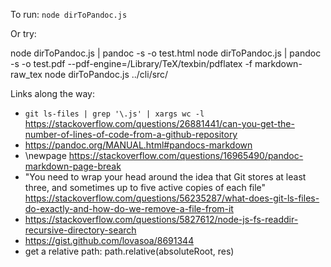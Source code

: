 To run: `node dirToPandoc.js`

Or try:

node dirToPandoc.js | pandoc -s -o test.html
node dirToPandoc.js | pandoc -s -o test.pdf --pdf-engine=/Library/TeX/texbin/pdflatex -f markdown-raw_tex
node dirToPandoc.js ../cli/src/

Links along the way:

- `git ls-files | grep '\.js' | xargs wc -l` https://stackoverflow.com/questions/26881441/can-you-get-the-number-of-lines-of-code-from-a-github-repository
- https://pandoc.org/MANUAL.html#pandocs-markdown
- \newpage https://stackoverflow.com/questions/16965490/pandoc-markdown-page-break
- "You need to wrap your head around the idea that Git stores at least three, and sometimes up to five active copies of each file" https://stackoverflow.com/questions/56235287/what-does-git-ls-files-do-exactly-and-how-do-we-remove-a-file-from-it
- https://stackoverflow.com/questions/5827612/node-js-fs-readdir-recursive-directory-search
- https://gist.github.com/lovasoa/8691344
- get a relative path: path.relative(absoluteRoot, res)
